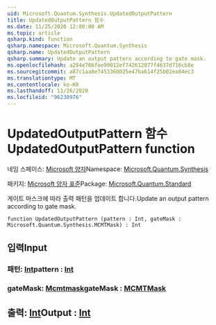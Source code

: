 ```yaml
---
uid: Microsoft.Quantum.Synthesis.UpdatedOutputPattern
title: UpdatedOutputPattern 함수
ms.date: 11/25/2020 12:00:00 AM
ms.topic: article
qsharp.kind: function
qsharp.namespace: Microsoft.Quantum.Synthesis
qsharp.name: UpdatedOutputPattern
qsharp.summary: Update an output pattern according to gate mask.
ms.openlocfilehash: a284e766fae99012ef742612077f4637d716cb8e
ms.sourcegitcommit: a87c1aa8e7453360025e47ba614f25b02ea84ec3
ms.translationtype: MT
ms.contentlocale: ko-KR
ms.lasthandoff: 11/26/2020
ms.locfileid: "96230976"
---
```

# <a name="updatedoutputpattern-function"></a><span data-ttu-id="4b9af-102">UpdatedOutputPattern 함수</span><span class="sxs-lookup"><span data-stu-id="4b9af-102">UpdatedOutputPattern function</span></span>

<span data-ttu-id="4b9af-103">네임 스페이스: [Microsoft 양자](xref:Microsoft.Quantum.Synthesis)</span><span class="sxs-lookup"><span data-stu-id="4b9af-103">Namespace: [Microsoft.Quantum.Synthesis](xref:Microsoft.Quantum.Synthesis)</span></span>

<span data-ttu-id="4b9af-104">패키지: [Microsoft 양자 표준](https://nuget.org/packages/Microsoft.Quantum.Standard)</span><span class="sxs-lookup"><span data-stu-id="4b9af-104">Package: [Microsoft.Quantum.Standard](https://nuget.org/packages/Microsoft.Quantum.Standard)</span></span>


<span data-ttu-id="4b9af-105">게이트 마스크에 따라 출력 패턴을 업데이트 합니다.</span><span class="sxs-lookup"><span data-stu-id="4b9af-105">Update an output pattern according to gate mask.</span></span>

```qsharp
function UpdatedOutputPattern (pattern : Int, gateMask : Microsoft.Quantum.Synthesis.MCMTMask) : Int
```


## <a name="input"></a><span data-ttu-id="4b9af-106">입력</span><span class="sxs-lookup"><span data-stu-id="4b9af-106">Input</span></span>

### <a name="pattern--int"></a><span data-ttu-id="4b9af-107">패턴: [Int](xref:microsoft.quantum.lang-ref.int)</span><span class="sxs-lookup"><span data-stu-id="4b9af-107">pattern : [Int](xref:microsoft.quantum.lang-ref.int)</span></span>




### <a name="gatemask--mcmtmask"></a><span data-ttu-id="4b9af-108">gateMask: [Mcmtmask](xref:Microsoft.Quantum.Synthesis.MCMTMask)</span><span class="sxs-lookup"><span data-stu-id="4b9af-108">gateMask : [MCMTMask](xref:Microsoft.Quantum.Synthesis.MCMTMask)</span></span>





## <a name="output--int"></a><span data-ttu-id="4b9af-109">출력: [Int](xref:microsoft.quantum.lang-ref.int)</span><span class="sxs-lookup"><span data-stu-id="4b9af-109">Output : [Int](xref:microsoft.quantum.lang-ref.int)</span></span>

